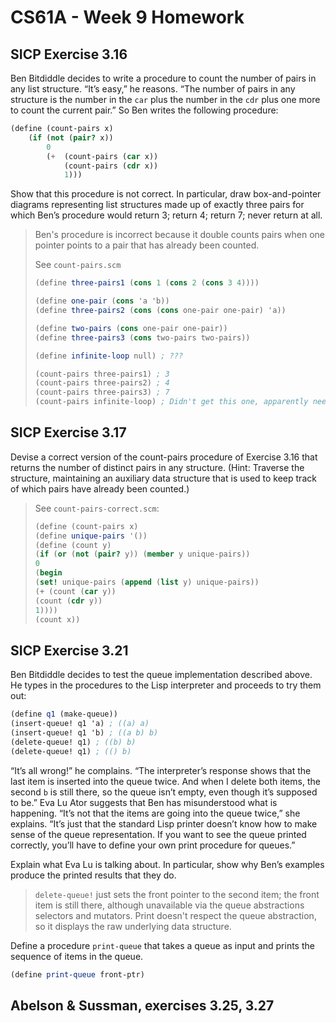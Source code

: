 # CS61A - Week 9 Homework

## SICP Exercise 3.16

Ben Bitdiddle decides to write a procedure to count the number of pairs in any list structure. “It’s easy,” he reasons. “The number of pairs in any structure is the number in the `car` plus the number in the `cdr` plus one more to count the current pair.” So Ben writes the following procedure:

```scheme
(define (count-pairs x)
    (if (not (pair? x))
        0
        (+  (count-pairs (car x))
            (count-pairs (cdr x))
            1)))
```

Show that this procedure is not correct. In particular, draw box-and-pointer diagrams representing list structures made up of exactly three pairs for which Ben’s procedure would return 3; return 4; return 7; never return at all.

> Ben's procedure is incorrect because it double counts pairs when one pointer points to a pair that has already been counted.
>
> See `count-pairs.scm`
>
> ```scheme
> (define three-pairs1 (cons 1 (cons 2 (cons 3 4))))
>
> (define one-pair (cons 'a 'b))
> (define three-pairs2 (cons (cons one-pair one-pair) 'a))
>
> (define two-pairs (cons one-pair one-pair))
> (define three-pairs3 (cons two-pairs two-pairs))
>
> (define infinite-loop null) ; ???
>
> (count-pairs three-pairs1) ; 3
> (count-pairs three-pairs2) ; 4
> (count-pairs three-pairs3) ; 7
> (count-pairs infinite-loop) ; Didn't get this one, apparently needed to use >make-cycle
> ```

## SICP Exercise 3.17

Devise a correct version of the count-pairs procedure of Exercise 3.16 that returns the number of distinct pairs in any structure. (Hint: Traverse the structure, maintaining an auxiliary data structure that is used to keep track of which pairs have already been counted.)

> See `count-pairs-correct.scm`:
>
> ```scheme
> (define (count-pairs x)
> (define unique-pairs '())
> (define (count y)
> (if (or (not (pair? y)) (member y unique-pairs))
> 0
> (begin
> (set! unique-pairs (append (list y) unique-pairs))
> (+ (count (car y))
> (count (cdr y))
> 1))))
> (count x))
> ```

## SICP Exercise 3.21

Ben Bitdiddle decides to test the queue implementation described above. He types in the procedures to the Lisp interpreter and proceeds to try them out:

```scheme
(define q1 (make-queue))
(insert-queue! q1 'a) ; ((a) a)
(insert-queue! q1 'b) ; ((a b) b)
(delete-queue! q1) ; ((b) b)
(delete-queue! q1) ; (() b)
```

“It’s all wrong!” he complains. “The interpreter’s response shows that the last item is inserted into the queue twice. And when I delete both items, the second `b` is still there, so the queue isn’t empty, even though it’s supposed to be.” Eva Lu Ator suggests that Ben has misunderstood what is happening. “It’s not that the items are going into the queue twice,” she explains. “It’s just that the standard Lisp printer doesn’t know how to make sense of the queue representation. If you want to see the queue printed correctly, you’ll have to define your own print procedure for queues.”

Explain what Eva Lu is talking about. In particular, show why Ben’s examples produce the printed results that they do.

> `delete-queue!` just sets the front pointer to the second item; the front item is still there, although unavailable via the queue abstractions selectors and mutators. Print doesn't respect the queue abstraction, so it displays the raw underlying data structure.

Define a procedure `print-queue` that takes a queue as input and prints the sequence of items in the queue.

```scheme
(define print-queue front-ptr)
```

## Abelson & Sussman, exercises 3.25, 3.27
